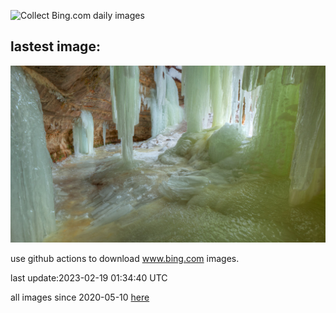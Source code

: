 ![Collect Bing.com daily images](https://github.com/counter2015/bing-daily-images/workflows/Collect%20Bing.com%20daily%20images/badge.svg)
## lastest image:
![](images/EbenIceCave.jpg)

use github actions to download www.bing.com images.

last update:2023-02-19 01:34:40 UTC

all images since 2020-05-10 [here](https://github.com/counter2015/bing-daily-images/tree/master/images) 

